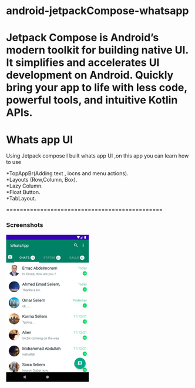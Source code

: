 # android-jetpackCompose-whatsapp

Jetpack Compose is Android’s modern toolkit for building native UI. It simplifies and accelerates UI development on Android. Quickly bring your app to life with less code, powerful tools, and intuitive Kotlin APIs.
==============================================
# Whats app UI

Using Jetpack compose I built whats app UI ,on this app you can learn how to use 

 *TopAppBr(Adding text , iocns and menu actions). <br />
 *Layouts (Row,Column, Box). <br />
 *Lazy Column. <br />
 *Float Button. <br />
 *TabLayout.  <br />
        
==============================================
 ### Screenshots
<img src="screenshot_1.png" height="400" alt="Screenshot"/> 

